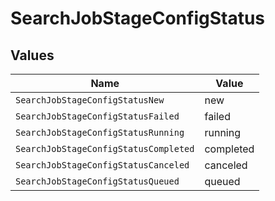 # SearchJobStageConfigStatus


## Values

| Name                                  | Value                                 |
| ------------------------------------- | ------------------------------------- |
| `SearchJobStageConfigStatusNew`       | new                                   |
| `SearchJobStageConfigStatusFailed`    | failed                                |
| `SearchJobStageConfigStatusRunning`   | running                               |
| `SearchJobStageConfigStatusCompleted` | completed                             |
| `SearchJobStageConfigStatusCanceled`  | canceled                              |
| `SearchJobStageConfigStatusQueued`    | queued                                |